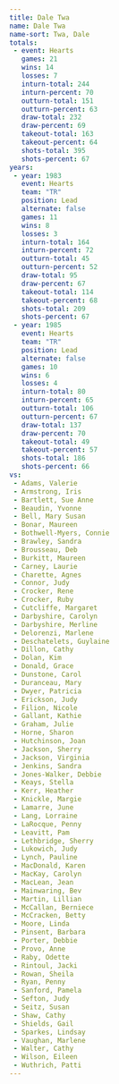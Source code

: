 ```yaml
---
title: Dale Twa
name: Dale Twa
name-sort: Twa, Dale
totals:
 - event: Hearts
   games: 21
   wins: 14
   losses: 7
   inturn-total: 244
   inturn-percent: 70
   outturn-total: 151
   outturn-percent: 63
   draw-total: 232
   draw-percent: 69
   takeout-total: 163
   takeout-percent: 64
   shots-total: 395
   shots-percent: 67
years:
 - year: 1983
   event: Hearts
   team: "TR"
   position: Lead
   alternate: false
   games: 11
   wins: 8
   losses: 3
   inturn-total: 164
   inturn-percent: 72
   outturn-total: 45
   outturn-percent: 52
   draw-total: 95
   draw-percent: 67
   takeout-total: 114
   takeout-percent: 68
   shots-total: 209
   shots-percent: 67
 - year: 1985
   event: Hearts
   team: "TR"
   position: Lead
   alternate: false
   games: 10
   wins: 6
   losses: 4
   inturn-total: 80
   inturn-percent: 65
   outturn-total: 106
   outturn-percent: 67
   draw-total: 137
   draw-percent: 70
   takeout-total: 49
   takeout-percent: 57
   shots-total: 186
   shots-percent: 66
vs:
 - Adams, Valerie
 - Armstrong, Iris
 - Bartlett, Sue Anne
 - Beaudin, Yvonne
 - Bell, Mary Susan
 - Bonar, Maureen
 - Bothwell-Myers, Connie
 - Brawley, Sandra
 - Brousseau, Deb
 - Burkitt, Maureen
 - Carney, Laurie
 - Charette, Agnes
 - Connor, Judy
 - Crocker, Rene
 - Crocker, Ruby
 - Cutcliffe, Margaret
 - Darbyshire, Carolyn
 - Darbyshire, Merline
 - Delorenzi, Marlene
 - Deschatelets, Guylaine
 - Dillon, Cathy
 - Dolan, Kim
 - Donald, Grace
 - Dunstone, Carol
 - Duranceau, Mary
 - Dwyer, Patricia
 - Erickson, Judy
 - Filion, Nicole
 - Gallant, Kathie
 - Graham, Julie
 - Horne, Sharon
 - Hutchinson, Joan
 - Jackson, Sherry
 - Jackson, Virginia
 - Jenkins, Sandra
 - Jones-Walker, Debbie
 - Keays, Stella
 - Kerr, Heather
 - Knickle, Margie
 - Lamarre, June
 - Lang, Lorraine
 - LaRocque, Penny
 - Leavitt, Pam
 - Lethbridge, Sherry
 - Lukowich, Judy
 - Lynch, Pauline
 - MacDonald, Karen
 - MacKay, Carolyn
 - MacLean, Jean
 - Mainwaring, Bev
 - Martin, Lillian
 - McCallan, Berniece
 - McCracken, Betty
 - Moore, Linda
 - Pinsent, Barbara
 - Porter, Debbie
 - Provo, Anne
 - Raby, Odette
 - Rintoul, Jacki
 - Rowan, Sheila
 - Ryan, Penny
 - Sanford, Pamela
 - Sefton, Judy
 - Seitz, Susan
 - Shaw, Cathy
 - Shields, Gail
 - Sparkes, Lindsay
 - Vaughan, Marlene
 - Walter, Cathy
 - Wilson, Eileen
 - Wuthrich, Patti
---
```

